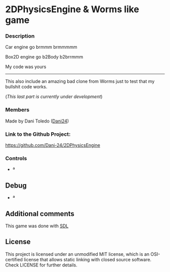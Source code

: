 # 2DPhysicsEngine & Worms like game

### Description

Car engine go brmmm brmmmmm

Box2D engine go b2Body b2brrmmm

My code was yours

-----------------------

This also include an amazing bad clone from Worms just to test that my bullshit code works.

(*This last part is currently under development*)

### Members

Made by Dani Toledo ([Dani24](https://github.com/Dani-24))

### Link to the Github Project:

https://github.com/Dani-24/2DPhysicsEngine

### Controls

  - ª

## Debug

  - ª

## Additional comments
This game was done with [SDL](https://www.libsdl.org/index.php)
  
## License
This project is licensed under an unmodified MIT license, which is an OSI-certified license that allows static linking with closed source software. Check LICENSE for further details.
